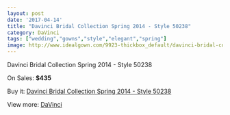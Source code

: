 ```yaml
---
layout: post
date: '2017-04-14'
title: "Davinci Bridal Collection Spring 2014 - Style 50238"
category: DaVinci
tags: ["wedding","gowns","style","elegant","spring"]
image: http://www.idealgown.com/9923-thickbox_default/davinci-bridal-collection-spring-2014-style-50238.jpg
---
```

Davinci Bridal Collection Spring 2014 - Style 50238

On Sales: **$435**
<a href="https://www.idealgown.com/en/davinci/4100-davinci-bridal-collection-spring-2014-style-50238.html"><amp-img layout="responsive" width="600" height="600" src="//www.idealgown.com/9923-thickbox_default/davinci-bridal-collection-spring-2014-style-50238.jpg" alt="Davinci Bridal Collection Spring 2014 - Style 50238 0" /></a>
<a href="https://www.idealgown.com/en/davinci/4100-davinci-bridal-collection-spring-2014-style-50238.html"><amp-img layout="responsive" width="600" height="600" src="//www.idealgown.com/9925-thickbox_default/davinci-bridal-collection-spring-2014-style-50238.jpg" alt="Davinci Bridal Collection Spring 2014 - Style 50238 1" /></a>
<a href="https://www.idealgown.com/en/davinci/4100-davinci-bridal-collection-spring-2014-style-50238.html"><amp-img layout="responsive" width="600" height="600" src="//www.idealgown.com/9924-thickbox_default/davinci-bridal-collection-spring-2014-style-50238.jpg" alt="Davinci Bridal Collection Spring 2014 - Style 50238 2" /></a>

Buy it: [Davinci Bridal Collection Spring 2014 - Style 50238](https://www.idealgown.com/en/davinci/4100-davinci-bridal-collection-spring-2014-style-50238.html "Davinci Bridal Collection Spring 2014 - Style 50238")

View more: [DaVinci](https://www.idealgown.com/en/48-davinci "DaVinci")